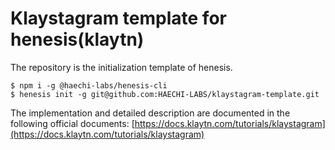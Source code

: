 # Klaystagram template for henesis(klaytn)

The repository is the initialization template of henesis.

```sh-session
$ npm i -g @haechi-labs/henesis-cli
$ henesis init -g git@github.com:HAECHI-LABS/klaystagram-template.git
```

The implementation and detailed description are documented in the following official documents: [https://docs.klaytn.com/tutorials/klaystagram](https://docs.klaytn.com/tutorials/klaystagram)